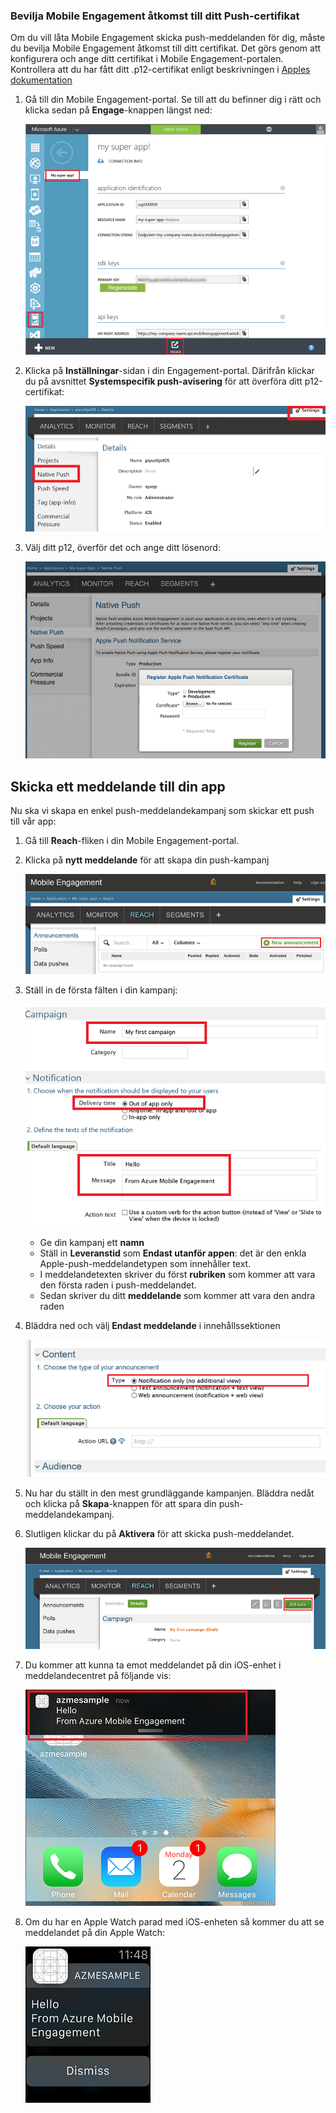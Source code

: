 ### Bevilja Mobile Engagement åtkomst till ditt Push-certifikat
Om du vill låta Mobile Engagement skicka push-meddelanden för dig, måste du bevilja Mobile Engagement åtkomst till ditt certifikat. Det görs genom att konfigurera och ange ditt certifikat i Mobile Engagement-portalen. Kontrollera att du har fått ditt .p12-certifikat enligt beskrivningen i [Apples dokumentation](https://developer.apple.com/library/prerelease/ios/documentation/IDEs/Conceptual/AppDistributionGuide/AddingCapabilities/AddingCapabilities.html#//apple_ref/doc/uid/TP40012582-CH26-SW6)

1. Gå till din Mobile Engagement-portal. Se till att du befinner dig i rätt och klicka sedan på **Engage**-knappen längst ned:
   
    ![](./media/mobile-engagement-ios-send-push/engage-button.png)
2. Klicka på **Inställningar**-sidan i din Engagement-portal. Därifrån klickar du på avsnittet **Systemspecifik push-avisering** för att överföra ditt p12-certifikat:
   
    ![](./media/mobile-engagement-ios-send-push/engagement-portal.png)
3. Välj ditt p12, överför det och ange ditt lösenord:
   
    ![](./media/mobile-engagement-ios-send-push/native-push-settings.png)

## <a id="send"></a>Skicka ett meddelande till din app
Nu ska vi skapa en enkel push-meddelandekampanj som skickar ett push till vår app:

1. Gå till **Reach**-fliken i din Mobile Engagement-portal.
2. Klicka på **nytt meddelande** för att skapa din push-kampanj
   
    ![](./media/mobile-engagement-ios-send-push/new-announcement.png)
3. Ställ in de första fälten i din kampanj:
   
    ![](./media/mobile-engagement-ios-send-push/campaign-first-params.png)
   
   * Ge din kampanj ett **namn** 
   * Ställ in **Leveranstid** som **Endast utanför appen**: det är den enkla Apple-push-meddelandetypen som innehåller text.
   * I meddelandetexten skriver du först **rubriken** som kommer att vara den första raden i push-meddelandet.
   * Sedan skriver du ditt **meddelande** som kommer att vara den andra raden
4. Bläddra ned och välj **Endast meddelande** i innehållssektionen
   
    ![](./media/mobile-engagement-ios-send-push/campaign-content.png)
5. Nu har du ställt in den mest grundläggande kampanjen. Bläddra nedåt och klicka på **Skapa**-knappen för att spara din push-meddelandekampanj. 
6. Slutligen klickar du på **Aktivera** för att skicka push-meddelandet. 
   
    ![](./media/mobile-engagement-ios-send-push/campaign-activate.png)
7. Du kommer att kunna ta emot meddelandet på din iOS-enhet i meddelandecentret på följande vis:
   
    ![](./media/mobile-engagement-ios-send-push/iphone-notification.png)
8. Om du har en Apple Watch parad med iOS-enheten så kommer du att se meddelandet på din Apple Watch:
   
    ![](./media/mobile-engagement-ios-send-push/apple-watch.png)

<!--HONumber=Jun16_HO2-->


